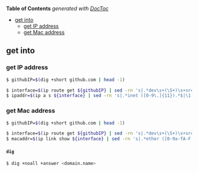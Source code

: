 <!-- START doctoc generated TOC please keep comment here to allow auto update -->
<!-- DON'T EDIT THIS SECTION, INSTEAD RE-RUN doctoc TO UPDATE -->
**Table of Contents**  *generated with [DocToc](https://github.com/thlorenz/doctoc)*

- [get into](#get-into)
  - [get IP address](#get-ip-address)
  - [get Mac address](#get-mac-address)

<!-- END doctoc generated TOC please keep comment here to allow auto update -->




## get into

### get IP address
```bash
$ githubIP=$(dig +short github.com | head -1)

$ interface=$(ip route get ${githubIP} | sed -rn 's|.*dev\s+(\S+)\s+src.*$|\1|p')
$ ipaddr=$(ip a s ${interface} | sed -rn 's|.*inet ([0-9\.]{11}).*$|\1|p')
```

### get Mac address
```bash
$ githubIP=$(dig +short github.com | head -1)

$ interface=$(ip route get ${githubIP} | sed -rn 's|.*dev\s+(\S+)\s+src.*$|\1|p')
$ macaddr=$(ip link show ${interface} | sed -rn 's|.*ether ([0-9a-fA-F:]{17}).*$|\1|p' | sed 's|:||g' | tr [a-z] [A-Z])
```

#### `dig`
```bash
$ dig +noall +answer <domain.name>
```
